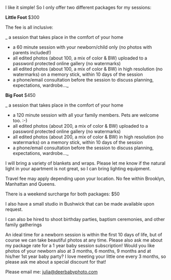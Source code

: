 I like it simple! So I only offer two different packages for my sessions:

**Little Foot** $300

The fee is all inclusive:

_ a session that takes place in the comfort of your home
- a 60 minute session with your newborn/child only (no photos with parents included!)
- all edited photos (about 100, a mix of color & BW) uploaded to a password protected online gallery (no watermarks)
- all edited photos (about 100, a mix of color & BW) in high resolution (no watermarks) on a memory stick, within 10 days of the session
- a phone/email consultation before the session to discuss planning, expectations, wardrobe..._


**Big Foot** $450

_ a session that takes place in the comfort of your home
- a 120 minute session with all your family members. Pets are welcome too. :-)
- all edited photos (about 200, a mix of color & BW) uploaded to a password protected online gallery (no watermarks)
- all edited photos (about 200, a mix of color & BW) in high resolution (no watermarks) on a memory stick, within 10 days of the session
- a phone/email consultation before the session to discuss planning, expectations, wardrobe..._

I will bring a variety of blankets and wraps. Please let me know if the natural light in your apartment is not great, so I can bring lighting equipment. 

Travel fee may apply depending upon your location.
No fee within Brooklyn, Manhattan and Queens.

There is a weekend surcharge for both packages: $50
 
I also have a small studio in Bushwick that can be made available upon
request. 

I can also be hired to shoot birthday parties, baptism ceremonies, and
other family gatherings

An ideal time for a newborn session is within the first 10 days of life, but of course we can take beautiful photos at any time. Please also ask me about my package rate for a 1 year baby session subscription! Would you like photos of your newborn also at 3 months, 6 months, 9 months and at his/her 1st year baby party? I love meeting your little one every 3 months, so please ask me about a special discount for that!
 
Please email me: [julia@deerbabyphoto.com](mailto:julia@deerbabyphoto.com)
